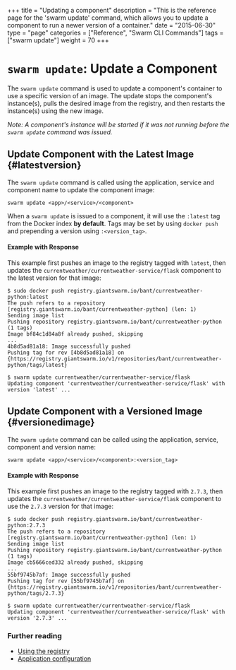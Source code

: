 +++
title = "Updating a component"
description = "This is the reference page for the 'swarm update' command, which allows you to update a component to run a newer version of a container."
date = "2015-06-30"
type = "page"
categories = ["Reference", "Swarm CLI Commands"]
tags = ["swarm update"]
weight = 70
+++

# `swarm update`: Update a Component

The `swarm update` command is used to update a component's container to use a specific version of an image. The update stops the component's instance(s), pulls the desired image from the registry, and then restarts the instance(s) using the new image.

*Note: A component's instance will be started if it was not running before the `swarm update` command was issued.*

## Update Component with the Latest Image {#latestversion}
The `swarm update` command is called using the application, service and component name to update the component image:

```nohighlight
swarm update <app>/<service>/<component>
```

When a `swarm update` is issued to a component, it will use the `:latest` tag from the Docker index **by default**. Tags may be set by using `docker push` and prepending a version using `:<version_tag>`.

#### Example with Response
This example first pushes an image to the registry tagged with `latest`, then updates the `currentweather/currentweather-service/flask` component to the latest version for that image:

```nohighlight
$ sudo docker push registry.giantswarm.io/bant/currentweather-python:latest
The push refers to a repository [registry.giantswarm.io/bant/currentweather-python] (len: 1)
Sending image list
Pushing repository registry.giantswarm.io/bant/currentweather-python (1 tags)
Image bf84c1d84a8f already pushed, skipping
...
4b8d5ad81a18: Image successfully pushed
Pushing tag for rev [4b8d5ad81a18] on {https://registry.giantswarm.io/v1/repositories/bant/currentweather-python/tags/latest}

$ swarm update currentweather/currentweather-service/flask
Updating component 'currentweather/currentweather-service/flask' with version 'latest' ...
```

## Update Component with a Versioned Image {#versionedimage}
The `swarm update` command can be called using the application, service, component and version name:

```nohighlight
swarm update <app>/<service>/<component>:<version_tag>
``` 

#### Example with Response
This example first pushes an image to the registry tagged with `2.7.3`, then updates the `currentweather/currentweather-service/flask` component to use the `2.7.3` version for that image:

```nohighlight
$ sudo docker push registry.giantswarm.io/bant/currentweather-python:2.7.3
The push refers to a repository [registry.giantswarm.io/bant/currentweather-python] (len: 1)
Sending image list
Pushing repository registry.giantswarm.io/bant/currentweather-python (1 tags)
Image cb5666ced332 already pushed, skipping
...
55bf9745b7af: Image successfully pushed
Pushing tag for rev [55bf9745b7af] on {https://registry.giantswarm.io/v1/repositories/bant/currentweather-python/tags/2.7.3}

$ swarm update currentweather/currentweather-service/flask
Updating component 'currentweather/currentweather-service/flask' with version '2.7.3' ...
```

### Further reading

* [Using the registry](/reference/registry/)
* [Application configuration](/reference/swarm-json/)
